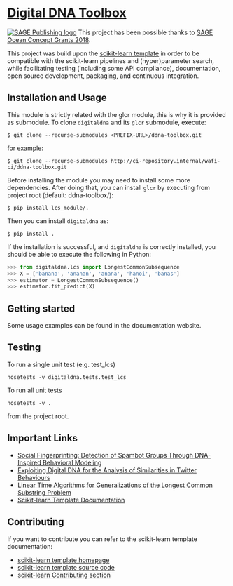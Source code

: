 # [Digital DNA Toolbox](https://ocean.sagepub.com/blog/2018/6/22/digital-dna-how-to-map-our-online-behavior?rq=DDNA)

<!--
[![Travis Status](https://travis-ci.org/scikit-learn-contrib/project-template.svg?branch=master)](https://travis-ci.org/scikit-learn-contrib/project-template)
[![Coveralls Status](https://coveralls.io/repos/scikit-learn-contrib/project-template/badge.svg?branch=master&service=github)](https://coveralls.io/r/scikit-learn-contrib/project-template)
[![CircleCI Status](https://circleci.com/gh/scikit-learn-contrib/project-template.svg?style=shield&circle-token=:circle-token)](https://circleci.com/gh/scikit-learn-contrib/project-template/tree/master)
-->

[![SAGE Publishing logo](https://uk.sagepub.com/sites/all/themes/sage_corp/logo.svg)](https://uk.sagepub.com/en-gb/eur/home)
This project has been possible thanks to [SAGE Ocean Concept Grants 2018](https://ocean.sagepub.com/concept-grants).

This project was build upon the [scikit-learn template](http://contrib.scikit-learn.org/project-template/) in order to be compatible with the scikit-learn pipelines and (hyper)parameter search, while facilitating testing (including some API compliance), documentation, open source development, packaging, and continuous integration.

## Installation and Usage
This module is strictly related with the glcr module, this is why it is provided as submodule. To clone `digitaldna` and its `glcr` submodule, execute:
```shell
$ git clone --recurse-submodules <PREFIX-URL>/ddna-toolbox.git
```
for example:

```shell
$ git clone --recurse-submodules http://ci-repository.internal/wafi-ci/ddna-toolbox.git
```
Before installing the module you may need to install some more dependencies. After
doing that, you can install `glcr` by executing from project root (default: ddna-toolbox/):
```shell
$ pip install lcs_module/.
```
Then you can install `digitaldna` as:
```shell
$ pip install .
```
If the installation is successful, and `digitaldna` is correctly installed,
you should be able to execute the following in Python:
```python
>>> from digitaldna.lcs import LongestCommonSubsequence
>>> X = ['banana', 'ananan', 'anana', 'hanoi', 'banas']
>>> estimator = LongestCommonSubsequence()
>>> estimator.fit_predict(X)
```

## Getting started
Some usage examples can be found in the documentation website.

## Testing
To run a single unit test (e.g. test_lcs)
```
nosetests -v digitaldna.tests.test_lcs
```
To run all unit tests
```
nosetests -v .
```
from the project root.

## Important Links
- [Social Fingerprinting: Detection of Spambot Groups Through DNA-Inspired Behavioral Modeling](	https://ieeexplore.ieee.org/document/7876716)
- [Exploiting Digital DNA for the Analysis of Similarities in Twitter Behaviours](https://ieeexplore.ieee.org/document/8259831)
- [Linear Time Algorithms for Generalizations of the Longest Common Substring Problem](https://link.springer.com/article/10.1007/s00453-009-9369-1)
- [Scikit-learn Template Documentation](http://contrib.scikit-learn.org/project-template/)

## Contributing
If you want to contribute you can refer to the scikit-learn template documentation:
 - [scikit-learn template homepage](http://contrib.scikit-learn.org/project-template/)
 - [scikit-learn template source code](https://github.com/scikit-learn-contrib/project-template)
 - [scikit-learn Contributing section](http://scikit-learn.org/stable/developers/contributing.html)
